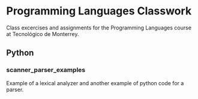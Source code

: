 # Programming Languages Classwork 
Class excercises and assignments for the Programming Languages course at Tecnológico de Monterrey. 

## Python 
### scanner_parser_examples
Example of a lexical analyzer and another example of python code for a parser. 